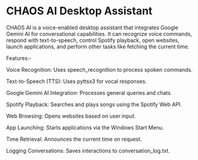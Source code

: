 # CHAOS AI Desktop Assistant
CHAOS AI is a voice-enabled desktop assistant that integrates Google Gemini AI for conversational capabilities. It can recognize voice commands, respond with text-to-speech, control Spotify playback, open websites, launch applications, and perform other tasks like fetching the current time.

Features:-

Voice Recognition: Uses speech_recognition to process spoken commands.

Text-to-Speech (TTS): Uses pyttsx3 for vocal responses.

Google Gemini AI Integration: Processes general queries and chats.

Spotify Playback: Searches and plays songs using the Spotify Web API.

Web Browsing: Opens websites based on user input.

App Launching: Starts applications via the Windows Start Menu.

Time Retrieval: Announces the current time on request.

Logging Conversations: Saves interactions to conversation_log.txt.

